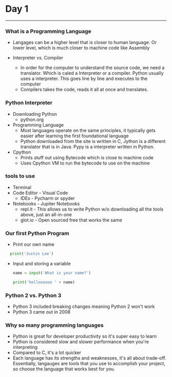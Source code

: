 # Day 1

---

### What is a Programming Language

- Langages can be a higher level that is closer to human language. Or lower level, which is much closer to machine code like Assembly

- Interpreter vs. Compiler
  - In order for the computer to understand the source code, we need a translator. Which is caled a Interpreter or a compiler. Python usually uses a interpreter. This goes line by line and executes to the computer
  - Compilers takes the code, reads it all at once and translates.

### Python Interpreter

- Downloading Python
  - python.org
- Programming Language
  - Most languages operate on the same principles, it typically gets easier after learning the first foundational language
  - Python downloaded from the site is written in C, Jython is a different translator that is in Java. Pypy is a interpreter written in Python.
- Cpython
  - Prints stuff out using Bytecode which is close to machine code
  - Uses Cpython VM to run the bytecode to use on the machine

### tools to use

- Terminal
- Code Editor - Visual Code
  - IDEs - Pycharm or spyder
- Notebooks - Jupiter Notebooks
  - repl.it - This allows us to write Python w/o downloading all the tools above, just an all-in-one
  - glot.io - Open sourced free that works the same

### Our first Python Program

- Print our own name

```Python
  print('Justin Lee')
```

- Input and storing a variable

  ```Python
  name = input('What is your name?')

  print('helloooooo ' + name)
  ```

### Python 2 vs. Python 3

- Python 3 included breaking changes meaning Python 2 won't work
- Python 3 came out in 2008

### Why so many programming languages

- Python is great for developer productivity so it's super easy to learn
- Python is considered slow and slower performance when you're interpreting
- Compared to C, it's a lot quicker
- Each language has its strengths and weaknesses, it's all about trade-off. Essentially, langauges are tools that you use to accomplish your project, so choose the language that works best for you.
